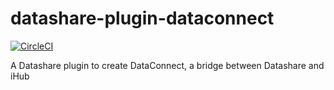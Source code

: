 # datashare-plugin-dataconnect
[![CircleCI](https://circleci.com/gh/ICIJ/datashare-plugin-dataconnect.svg?style=shield)](https://circleci.com/gh/ICIJ/datashare-plugin-dataconnect)

A Datashare plugin to create DataConnect, a bridge between Datashare and iHub
